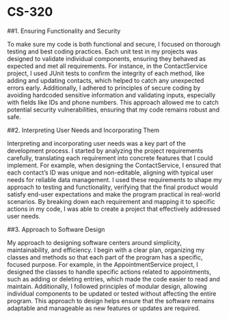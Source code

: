 # CS-320

##1. Ensuring Functionality and Security

To make sure my code is both functional and secure, I focused on thorough testing and best coding practices. Each unit test in my projects was designed to validate individual components, ensuring they behaved as expected and met all requirements. For instance, in the ContactService project, I used JUnit tests to confirm the integrity of each method, like adding and updating contacts, which helped to catch any unexpected errors early. Additionally, I adhered to principles of secure coding by avoiding hardcoded sensitive information and validating inputs, especially with fields like IDs and phone numbers. This approach allowed me to catch potential security vulnerabilities, ensuring that my code remains robust and safe.

##2. Interpreting User Needs and Incorporating Them

Interpreting and incorporating user needs was a key part of the development process. I started by analyzing the project requirements carefully, translating each requirement into concrete features that I could implement. For example, when designing the ContactService, I ensured that each contact’s ID was unique and non-editable, aligning with typical user needs for reliable data management. I used these requirements to shape my approach to testing and functionality, verifying that the final product would satisfy end-user expectations and make the program practical in real-world scenarios. By breaking down each requirement and mapping it to specific actions in my code, I was able to create a project that effectively addressed user needs.

##3. Approach to Software Design

My approach to designing software centers around simplicity, maintainability, and efficiency. I begin with a clear plan, organizing my classes and methods so that each part of the program has a specific, focused purpose. For example, in the AppointmentService project, I designed the classes to handle specific actions related to appointments, such as adding or deleting entries, which made the code easier to read and maintain. Additionally, I followed principles of modular design, allowing individual components to be updated or tested without affecting the entire program. This approach to design helps ensure that the software remains adaptable and manageable as new features or updates are required.
